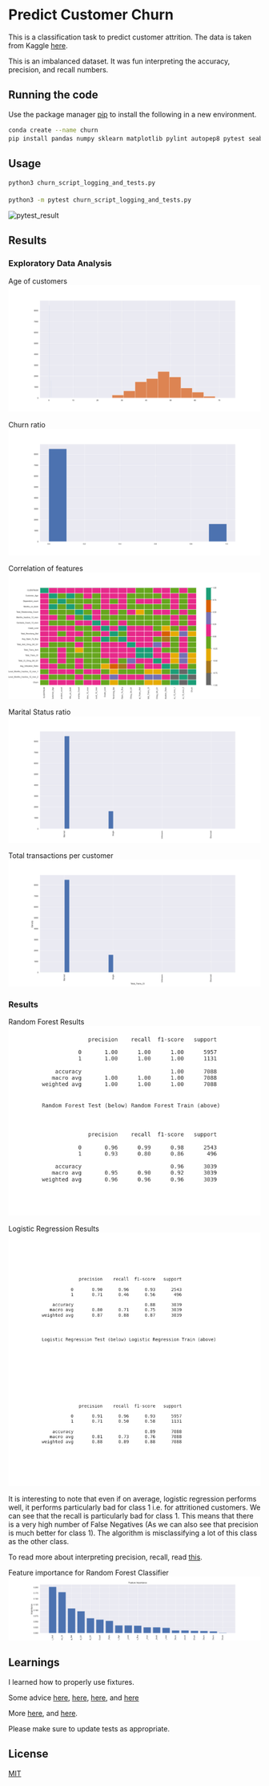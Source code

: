 # Predict Customer Churn

This is a classification task to predict customer attrition. The data is taken from Kaggle [here](https://www.kaggle.com/sakshigoyal7/credit-card-customers).

This is an imbalanced dataset. It was fun interpreting the accuracy, precision, and recall numbers.

## Running the code

Use the package manager [pip](https://pip.pypa.io/en/stable/) to install the following in a new environment.

```bash
conda create --name churn
pip install pandas numpy sklearn matplotlib pylint autopep8 pytest seaborn
```

## Usage

```bash
python3 churn_script_logging_and_tests.py

python3 -m pytest churn_script_logging_and_tests.py

```

![pytest_result](images/pytest.png)

## Results

### Exploratory Data Analysis

Age of customers
![EDA_age](images/eda/age_fig.png)

Churn ratio
![EDA_churn](images/eda/churn_fig.png)

Correlation of features
![EDA_heatmap](images/eda/heatmap_fig.png)

Marital Status ratio
![EDA_marital_status](images/eda/marital_status_fig.png)

Total transactions per customer
![EDA_total_transations](images/eda/total_trans_ct_fig.png)

### Results

Random Forest Results
![RF_Results](images/results/rf_results.png)

Logistic Regression Results
![RF_Results](images/results/lr_results.png)

It is interesting to note that even if on average, logistic regression performs well, it performs particularly bad for class 1 i.e. for attritioned customers. We can see that the recall is particularly bad for class 1. This means that there is a very high number of False Negatives (As we can also see that precision is much better for class 1). The algorithm is misclassifying a lot of this class as the other class.

To read more about interpreting precision, recall, read [this](https://medium.com/data-science-in-your-pocket/calculating-precision-recall-for-multi-class-classification-9055931ee229). 

Feature importance for Random Forest Classifier
![RF_Features](images/results/feat_importances.png)


## Learnings
I learned how to properly use fixtures.

Some advice [here](https://www.analyticsvidhya.com/blog/2022/01/writing-test-cases-for-machine-learning/), [here](https://www.seanh.cc/2017/02/12/advanced-fixtures/#:~:text=A%20fixture%20can%20use%20multiple,fixture%20value%20that%20it%20returns.), [here](https://madewithml.com/courses/mlops/testing/), and [here](https://towardsdatascience.com/make-your-python-tests-efficient-with-pytest-fixtures-3d7a1892265f)

More [here](https://www.youtube.com/watch?v=ErS0PPfLFLI&ab_channel=PyCharmbyJetBrains), and [here](https://docs.pytest.org/en/6.2.x/parametrize.html).

Please make sure to update tests as appropriate.

## License
[MIT](https://choosealicense.com/licenses/mit/)